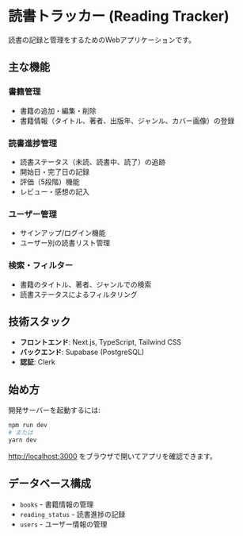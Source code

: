 # 読書トラッカー (Reading Tracker)

読書の記録と管理をするためのWebアプリケーションです。

## 主な機能

### 書籍管理
- 書籍の追加・編集・削除
- 書籍情報（タイトル、著者、出版年、ジャンル、カバー画像）の登録

### 読書進捗管理
- 読書ステータス（未読、読書中、読了）の追跡
- 開始日・完了日の記録
- 評価（5段階）機能
- レビュー・感想の記入

### ユーザー管理
- サインアップ/ログイン機能
- ユーザー別の読書リスト管理

### 検索・フィルター
- 書籍のタイトル、著者、ジャンルでの検索
- 読書ステータスによるフィルタリング

## 技術スタック

- **フロントエンド**: Next.js, TypeScript, Tailwind CSS
- **バックエンド**: Supabase (PostgreSQL)
- **認証**: Clerk

## 始め方

開発サーバーを起動するには:

```bash
npm run dev
# または
yarn dev
```

[http://localhost:3000](http://localhost:3000) をブラウザで開いてアプリを確認できます。

## データベース構成

- `books` - 書籍情報の管理
- `reading_status` - 読書進捗の記録
- `users` - ユーザー情報の管理
